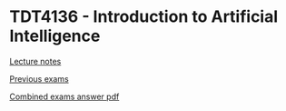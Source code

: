# TDT4136 - Introduction to Artificial Intelligence

[Lecture notes](Lectures2020.md)

[Previous exams](Old_exams)

[Combined exams answer pdf](Old_exams/Answers-Combined.pdf)
